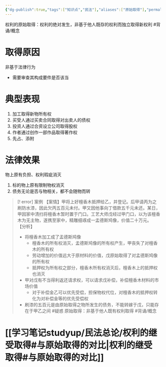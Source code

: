 ```yaml
---
{"dg-publish":true,"tags":["知识点","民法"],"aliases":["原始取得"],"permalink":"/学习笔记studyup/民法总论/权利的原始取得/","dgPassFrontmatter":true,"created":"2024-07-14T09:41:16.746+08:00","updated":"2024-11-14T23:21:00.459+08:00"}
---
```


权利的原始取得：权利的绝对发生，非基于他人既存的权利而独立取得新权利 #背诵/概念 
# 取得原因
非基于法律行为
- 需要审查其构成要件是否该当
# 典型表现
1. 加工取得新物所有权
2. 买受人通过买卖合同取得对出卖人的债权
3. 投资人通过合资设立公司取得股权
4. 作者通过创作一部作品取得著作权
5. 先占、添附
# 法律效果
物上原有负担、权利瑕疵消灭
1. 标的物上原有限制物权消灭
2. 债务无论是否与物相关，都不会随物而转

>[! error] 案例
>【案情】甲将上好檀香木抵押给乙，并登记。后甲请丙为之刷防水漆，因此欠丙五百元未付。甲又因他事向丁借款五千元未还。某日，甲因家中清扫将檀香木暂时置于门口。工艺大师戊经过甲门口，以为该檀香木为无主物，遂携至家中，精雕细琢成一孟德斯鸠像，价值二十万元。
>【分析】
>- 将檀香木加工成了孟德斯鸠像
>	- 檀香木的所有权消灭，孟德斯鸠像的所有权产生，甲丧失了对檀香木的所有权
>	- 劳动增加的价值远大于原材料的价值，戊原始取得了对孟德斯鸠像的所有权
>	- 抵押权为所有权之部分，檀香木所有权消灭后，檀香木上的抵押权也消灭
>- 甲对戊有不当得利返还请求权，可以请求戊补偿，补偿檀香木材料的市场价值
>	- 对于补偿金乙可以优先受偿，担保物权代位，对檀香木的抵押权转化为对补偿金等的优先受偿权
>- 刷漆的五百元是由原始取得之物所发生的债务，不能转嫁于戊，只能存在于甲乙之间 #疑惑
原始取得：非基于他人既有权利取得 #背诵/概念 
# [[学习笔记studyup/民法总论/权利的继受取得#与原始取得的对比\|权利的继受取得#与原始取得的对比]]